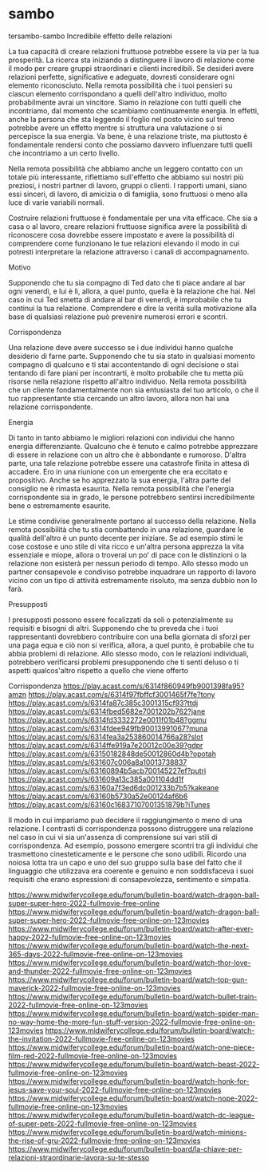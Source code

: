 # sambo
tersambo-sambo
Incredibile effetto delle relazioni

La tua capacità di creare relazioni fruttuose potrebbe essere la via per la tua prosperità. La ricerca sta iniziando a distinguere il lavoro di relazione come il modo per creare gruppi straordinari e clienti incredibili. Se desideri avere relazioni perfette, significative e adeguate, dovresti considerare ogni elemento riconosciuto. Nella remota possibilità che i tuoi pensieri su ciascun elemento corrispondano a quelli dell'altro individuo, molto probabilmente avrai un vincitore. Siamo in relazione con tutti quelli che incontriamo, dal momento che scambiamo continuamente energia. In effetti, anche la persona che sta leggendo il foglio nel posto vicino sul treno potrebbe avere un effetto mentre si struttura una valutazione o si percepisce la sua energia. Va bene, è una relazione triste, ma piuttosto è fondamentale rendersi conto che possiamo davvero influenzare tutti quelli che incontriamo a un certo livello.

Nella remota possibilità che abbiamo anche un leggero contatto con un totale più interessante, riflettiamo sull'effetto che abbiamo sui nostri più preziosi, i nostri partner di lavoro, gruppi o clienti. I rapporti umani, siano essi sinceri, di lavoro, di amicizia o di famiglia, sono fruttuosi o meno alla luce di varie variabili normali.

Costruire relazioni fruttuose è fondamentale per una vita efficace. Che sia a casa o al lavoro, creare relazioni fruttuose significa avere la possibilità di riconoscere cosa dovrebbe essere impostato e avere la possibilità di comprendere come funzionano le tue relazioni elevando il modo in cui potresti interpretare la relazione attraverso i canali di accompagnamento.

Motivo

Supponendo che tu sia compagno di Ted dato che ti piace andare al bar ogni venerdì, e lui è lì, allora, a quel punto, quella è la relazione che hai. Nel caso in cui Ted smetta di andare al bar di venerdì, è improbabile che tu continui la tua relazione. Comprendere e dire la verità sulla motivazione alla base di qualsiasi relazione può prevenire numerosi errori e scontri.

Corrispondenza

Una relazione deve avere successo se i due individui hanno qualche desiderio di farne parte. Supponendo che tu sia stato in qualsiasi momento compagno di qualcuno e ti stai accontentando di ogni decisione o stai tentando di fare piani per incontrarti, è molto probabile che tu metta più risorse nella relazione rispetto all'altro individuo. Nella remota possibilità che un cliente fondamentalmente non sia entusiasta del tuo articolo, o che il tuo rappresentante stia cercando un altro lavoro, allora non hai una relazione corrispondente.

Energia

Di tanto in tanto abbiamo le migliori relazioni con individui che hanno energia differenziante. Qualcuno che è tenuto e calmo potrebbe apprezzare di essere in relazione con un altro che è abbondante e rumoroso. D'altra parte, una tale relazione potrebbe essere una catastrofe finita in attesa di accadere. Ero in una riunione con un emergente che era eccitato e propositivo. Anche se ho apprezzato la sua energia, l'altra parte del consiglio ne è rimasta esaurita. Nella remota possibilità che l'energia corrispondente sia in grado, le persone potrebbero sentirsi incredibilmente bene o estremamente esaurite.

Le stime condivise generalmente portano al successo della relazione. Nella remota possibilità che tu stia combattendo in una relazione, guardare le qualità dell'altro è un punto decente per iniziare. Se ad esempio stimi le cose costose e uno stile di vita ricco e un'altra persona apprezza la vita essenziale e miope, allora o troverai un po' di pace con le distinzioni o la relazione non esisterà per nessun periodo di tempo. Allo stesso modo un partner consapevole e condiviso potrebbe inquadrare un rapporto di lavoro vicino con un tipo di attività estremamente risoluto, ma senza dubbio non lo farà.

Presupposti

I presupposti possono essere focalizzati da soli o potenzialmente su requisiti e bisogni di altri. Supponendo che tu preveda che i tuoi rappresentanti dovrebbero contribuire con una bella giornata di sforzi per una paga equa e ciò non si verifica, allora, a quel punto, è probabile che tu abbia problemi di relazione. Allo stesso modo, con le relazioni individuali, potrebbero verificarsi problemi presupponendo che ti senti deluso o ti aspetti qualcos'altro rispetto a quello che viene offerto

Corrispondenza
https://play.acast.com/s/6314f860949fb9001398fa95?amzn
https://play.acast.com/s/6314f97fbffcf3001465f7fe?tony
https://play.acast.com/s/6314fa87c385c3001315cf93?ttdj
https://play.acast.com/s/6314fbed5682e7001202b762?jane
https://play.acast.com/s/6314fd3332272e0011f01b48?ggmu
https://play.acast.com/s/6314fdee949fb90013991067?muna
https://play.acast.com/s/6314fea3a253860014766a28?slot
https://play.acast.com/s/6314ffe919a7e20012c00e39?gdpr
https://play.acast.com/s/63150182848de50012860d4b?opotah
https://play.acast.com/s/631607c006a8a10013738837
https://play.acast.com/s/63160894b5acb700145227ef?putri
https://play.acast.com/s/631609a13c385a001104dd1f
https://play.acast.com/s/63160a7f3ed6dc001233b7b5?kakeane
https://play.acast.com/s/63160b5730a52e00124af6b6
https://play.acast.com/s/63160c16837107001351879b?iTunes

Il modo in cui impariamo può decidere il raggiungimento o meno di una relazione. I contrasti di corrispondenza possono distruggere una relazione nel caso in cui vi sia un'assenza di comprensione sui vari stili di corrispondenza. Ad esempio, possono emergere scontri tra gli individui che trasmettono cinesteticamente e le persone che sono udibili. Ricordo una noiosa lotta tra un capo e uno del suo gruppo sulla base del fatto che il linguaggio che utilizzava era coerente e genuino e non soddisfaceva i suoi requisiti che erano espressioni di consapevolezza, sentimento e simpatia.

https://www.midwiferycollege.edu/forum/bulletin-board/watch-dragon-ball-super-super-hero-2022-fullmovie-free-online
https://www.midwiferycollege.edu/forum/bulletin-board/watch-dragon-ball-super-super-hero-2022-fullmovie-free-online-on-123movies
https://www.midwiferycollege.edu/forum/bulletin-board/watch-after-ever-happy-2022-fullmovie-free-online-on-123movies
https://www.midwiferycollege.edu/forum/bulletin-board/watch-the-next-365-days-2022-fullmovie-free-online-on-123movies
https://www.midwiferycollege.edu/forum/bulletin-board/watch-thor-love-and-thunder-2022-fullmovie-free-online-on-123movies
https://www.midwiferycollege.edu/forum/bulletin-board/watch-top-gun-maverick-2022-fullmovie-free-online-on-123movies
https://www.midwiferycollege.edu/forum/bulletin-board/watch-bullet-train-2022-fullmovie-free-online-on-123movies
https://www.midwiferycollege.edu/forum/bulletin-board/watch-spider-man-no-way-home-the-more-fun-stuff-version-2022-fullmovie-free-online-on-123movies
https://www.midwiferycollege.edu/forum/bulletin-board/watch-the-invitation-2022-fullmovie-free-online-on-123movies
https://www.midwiferycollege.edu/forum/bulletin-board/watch-one-piece-film-red-2022-fullmovie-free-online-on-123movies
https://www.midwiferycollege.edu/forum/bulletin-board/watch-beast-2022-fullmovie-free-online-on-123movies
https://www.midwiferycollege.edu/forum/bulletin-board/watch-honk-for-jesus-save-your-soul-2022-fullmovie-free-online-on-123movies
https://www.midwiferycollege.edu/forum/bulletin-board/watch-nope-2022-fullmovie-free-online-on-123movies
https://www.midwiferycollege.edu/forum/bulletin-board/watch-dc-league-of-super-pets-2022-fullmovie-free-online-on-123movies
https://www.midwiferycollege.edu/forum/bulletin-board/watch-minions-the-rise-of-gru-2022-fullmovie-free-online-on-123movies
https://www.midwiferycollege.edu/forum/bulletin-board/la-chiave-per-relazioni-straordinarie-lavora-su-te-stesso

